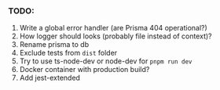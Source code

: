 ### TODO:

1. Write a global error handler (are Prisma 404 operational?)
2. How logger should looks (probably file instead of context)?
3. Rename prisma to db
4. Exclude tests from `dist` folder
5. Try to use ts-node-dev or node-dev for `pnpm run dev`
6. Docker container with production build?
7. Add jest-extended
